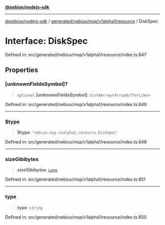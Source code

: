 [**@nebius/nodejs-sdk**](../../../../../../README.md)

---

[@nebius/nodejs-sdk](../../../../../../README.md) / [generated/nebius/msp/v1alpha1/resource](../README.md) / DiskSpec

# Interface: DiskSpec

Defined in: src/generated/nebius/msp/v1alpha1/resource/index.ts:847

## Properties

### \[unknownFieldsSymbol\]?

> `optional` **\[unknownFieldsSymbol\]**: `Uint8Array`\<`ArrayBufferLike`\>

Defined in: src/generated/nebius/msp/v1alpha1/resource/index.ts:849

---

### $type

> **$type**: `"nebius.msp.v1alpha1.resource.DiskSpec"`

Defined in: src/generated/nebius/msp/v1alpha1/resource/index.ts:848

---

### sizeGibibytes

> **sizeGibibytes**: [`Long`](../../../../../../runtime/protos/core/classes/Long.md)

Defined in: src/generated/nebius/msp/v1alpha1/resource/index.ts:851

---

### type

> **type**: `string`

Defined in: src/generated/nebius/msp/v1alpha1/resource/index.ts:850
